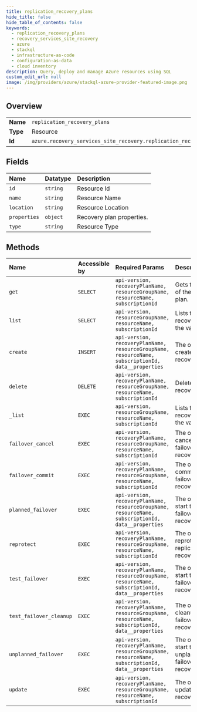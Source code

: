 ```yaml
---
title: replication_recovery_plans
hide_title: false
hide_table_of_contents: false
keywords:
  - replication_recovery_plans
  - recovery_services_site_recovery
  - azure    
  - stackql
  - infrastructure-as-code
  - configuration-as-data
  - cloud inventory
description: Query, deploy and manage Azure resources using SQL
custom_edit_url: null
image: /img/providers/azure/stackql-azure-provider-featured-image.png
---
```

  
    

## Overview
<table><tbody>
<tr><td><b>Name</b></td><td><code>replication_recovery_plans</code></td></tr>
<tr><td><b>Type</b></td><td>Resource</td></tr>
<tr><td><b>Id</b></td><td><code>azure.recovery_services_site_recovery.replication_recovery_plans</code></td></tr>
</tbody></table>

## Fields
| Name | Datatype | Description |
|:-----|:---------|:------------|
| `id` | `string` | Resource Id |
| `name` | `string` | Resource Name |
| `location` | `string` | Resource Location |
| `properties` | `object` | Recovery plan properties. |
| `type` | `string` | Resource Type |
## Methods
| Name | Accessible by | Required Params | Description |
|:-----|:--------------|:----------------|:------------|
| `get` | `SELECT` | `api-version, recoveryPlanName, resourceGroupName, resourceName, subscriptionId` | Gets the details of the recovery plan. |
| `list` | `SELECT` | `api-version, resourceGroupName, resourceName, subscriptionId` | Lists the recovery plans in the vault. |
| `create` | `INSERT` | `api-version, recoveryPlanName, resourceGroupName, resourceName, subscriptionId, data__properties` | The operation to create a recovery plan. |
| `delete` | `DELETE` | `api-version, recoveryPlanName, resourceGroupName, resourceName, subscriptionId` | Delete a recovery plan. |
| `_list` | `EXEC` | `api-version, resourceGroupName, resourceName, subscriptionId` | Lists the recovery plans in the vault. |
| `failover_cancel` | `EXEC` | `api-version, recoveryPlanName, resourceGroupName, resourceName, subscriptionId` | The operation to cancel the failover of a recovery plan. |
| `failover_commit` | `EXEC` | `api-version, recoveryPlanName, resourceGroupName, resourceName, subscriptionId` | The operation to commit the failover of a recovery plan. |
| `planned_failover` | `EXEC` | `api-version, recoveryPlanName, resourceGroupName, resourceName, subscriptionId, data__properties` | The operation to start the planned failover of a recovery plan. |
| `reprotect` | `EXEC` | `api-version, recoveryPlanName, resourceGroupName, resourceName, subscriptionId` | The operation to reprotect(reverse replicate) a recovery plan. |
| `test_failover` | `EXEC` | `api-version, recoveryPlanName, resourceGroupName, resourceName, subscriptionId, data__properties` | The operation to start the test failover of a recovery plan. |
| `test_failover_cleanup` | `EXEC` | `api-version, recoveryPlanName, resourceGroupName, resourceName, subscriptionId, data__properties` | The operation to cleanup test failover of a recovery plan. |
| `unplanned_failover` | `EXEC` | `api-version, recoveryPlanName, resourceGroupName, resourceName, subscriptionId, data__properties` | The operation to start the unplanned failover of a recovery plan. |
| `update` | `EXEC` | `api-version, recoveryPlanName, resourceGroupName, resourceName, subscriptionId` | The operation to update a recovery plan. |
